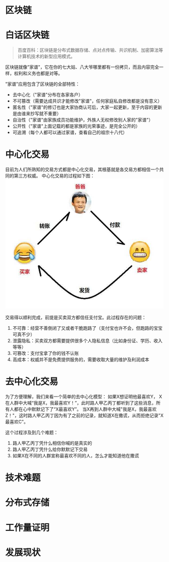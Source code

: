 # 区块链

# 白话区块链
> 百度百科：区块链是分布式数据存储、点对点传输、共识机制、加密算法等计算机技术的新型应用模式。

区块链就像"家谱"，它在你的七大姑、八大爷哪里都有一份拷贝，而且内容完全一样，权利和义务也都是对等。

"家谱"应用包含了区块链的全部特性：
- 去中心化（"家谱"分布在各家各户）
- 不可篡改（需要达成共识才能修改"家谱"，任何家庭私自修改都是没有意义）
- 匿名性（"家谱"的修订也是大家协商认可后，大家一起更新，至于内容的更新是由谁来抄写就不重要）
- 自治性（"家谱"由家族成员功能维护，外族人无权修改别人家的"家谱"）
- 公开性（"家谱"上面记载的都是家族的光荣事迹，是完全公开的）
- 可追溯（每个人都可以通过家谱，查看自己的祖宗十八代）


# 中心化交易
目前为人们所熟知的交易方式都是中心化交易，其根基就是各交易方都相信一个共同的第三方权威。
中心化交易的过程如下图：
![](./images/centralized-transaction.jpg)

交易得以顺利完成，前提是买卖双方都信任支付宝。此过程存在的问题：
1. 不可靠：经营不善倒闭了又或者干脆跑路了（支付宝也许不会，但跑路的宝宝可真不少）
2. 泄露隐私：买卖双方都需要提供很多个人隐私信息（比如身份证、学历、收入等等）
3. 可篡改：支付宝拿了你的钱不认账
4. 高成本：权威并不是免费提供服务的，需要收取大量的维护及利润成本

# 去中心化交易
为了方便理解，我们来看一个简单的去中心化模型： 如果X想证明他最喜欢Y，
X在人群中大喊“我是X，我最喜欢Y！”，此时路人甲乙丙丁都听到了这些消息，所有人都在心中默默记下了“X最喜欢Y”。
当X再到人群中大喊"我是X，我最喜欢Z！"，这时路人甲乙丙丁因为有了之前的记录，就知道X在撒谎，从而拒绝记录"X最喜欢C"。

这个过程涉及到几个难题：
1. 路人甲乙丙丁凭什么相信你喊的是真实的
2. 路人甲乙丙丁凭什么给你默默记下交易
3. 如果X在不同的人群宣称最喜欢不同的人，怎么才能知道他在撒谎

# 技术难题

# 分布式存储

# 工作量证明

# 发展现状